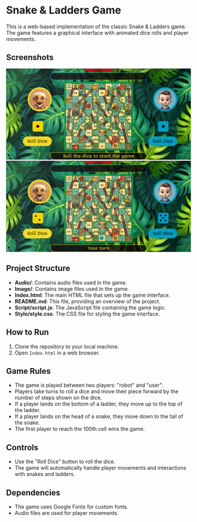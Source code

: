 # Snake & Ladders Game

This is a web-based implementation of the classic Snake & Ladders game. The game features a graphical interface with animated dice rolls and player movements.

## Screenshots

![screenshot-1](./screenshots/screenshot-1.png)
![screenshot-2](./screenshots/screenshot-2.png)

## Project Structure

- **Audio/**: Contains audio files used in the game.
- **Image/**: Contains image files used in the game.
- **Index.html**: The main HTML file that sets up the game interface.
- **README.md**: This file, providing an overview of the project.
- **Script/script.js**: The JavaScript file containing the game logic.
- **Style/style.css**: The CSS file for styling the game interface.

## How to Run

1. Clone the repository to your local machine.
2. Open `Index.html` in a web browser.

## Game Rules

- The game is played between two players: "robot" and "user".
- Players take turns to roll a dice and move their piece forward by the number of steps shown on the dice.
- If a player lands on the bottom of a ladder, they move up to the top of the ladder.
- If a player lands on the head of a snake, they move down to the tail of the snake.
- The first player to reach the 100th cell wins the game.

## Controls

- Use the "Roll Dice" button to roll the dice.
- The game will automatically handle player movements and interactions with snakes and ladders.


## Dependencies

- The game uses Google Fonts for custom fonts.
- Audio files are used for player movements.

